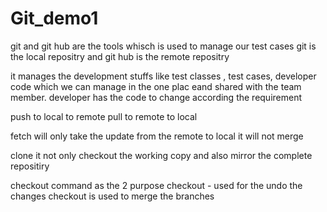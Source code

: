# Git_demo1
git and git hub are the tools whisch is used to manage our test cases 
git is the local repositry and git hub is the remote repositry

it manages the development stuffs like test classes , test cases, developer code which we can manage in the one plac eand shared with the team member.
developer has the code to change according the requirement


push to local to remote 
pull to remote to local

fetch will only take the update from the remote to local it will not merge

clone it not only checkout the working copy and also mirror the complete repositiry

checkout command as the 2 purpose 
checkout - used for the undo the changes 
checkout is used to merge the branches 

